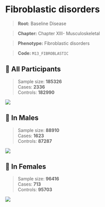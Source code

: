 # Fibroblastic disorders

> **Root:** Baseline Disease  

> **Chapter:** Chapter XIII- Musculoskeletal  

> **Phenotype:** Fibroblastic disorders  

> **Code:** `M13_FIBROBLASTIC`

## 🧪 All Participants  
> Sample size: **185326**  
> Cases: **2336**  
> Controls: **182990**
<img src="/Disease/Figures/ALL/Incidence/M13_FIBROBLASTIC.png"/>
<CsvTable src="/Disease/Data/ALL/Incidence/COX_M13_FIBROBLASTIC.csv" label="🔍 View full results" />

## 👨 In Males  
> Sample size: **88910**  
> Cases: **1623**  
> Controls: **87287**
<img src="/Disease/Figures/Male/Incidence/M13_FIBROBLASTIC.png"/>
<CsvTable src="/Disease/Data/Male/Incidence/COX_M13_FIBROBLASTIC.csv" label="🔍 View full results" />

## 👩 In Females  
> Sample size: **96416**  
> Cases: **713**  
> Controls: **95703**
<img src="/Disease/Figures/Female/Incidence/M13_FIBROBLASTIC.png"/>
<CsvTable src="/Disease/Data/Female/Incidence/COX_M13_FIBROBLASTIC.csv" label="🔍 View full results" />
